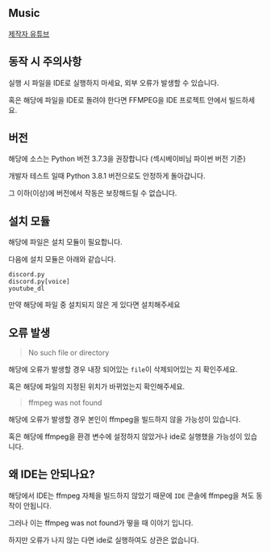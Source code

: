 ## Music
[제작자 유튜브](https://www.youtube.com/channel/UCv1unZDLpiO6c_7cBte7ZrA)

## 동작 시 주의사항
실행 시 파일을 IDE로 실행하지 마세요, 외부 오류가 발생할 수 있습니다.

혹은 해당에 파일을 IDE로 돌려야 한다면 FFMPEG을 IDE 프로젝트 안에서 빌드하세요.

## 버전
해당에 소스는 Python 버전 3.7.3을 권장합니다 (섹시베이비님 파이썬 버전 기준)

개발자 테스트 일때 Python 3.8.1 버전으로도 안정하게 돌아갑니다.

그 이하(이상)에 버전에서 작동은 보장해드릴 수 없습니다.

## 설치 모듈
해당에 파일은 설치 모듈이 필요합니다.

다음에 설치 모듈은 아래와 같습니다.

```
discord.py
discord.py[voice]
youtube_dl
```

만약 해당에 파일 중 설치되지 않은 게 있다면 설치해주세요

## 오류 발생

> No such file or directory

해당에 오류가 발생할 경우 내장 되어있는 `file`이 삭제되어있는 지 확인주세요.

혹은 해당에 파일의 지정된 위치가 바뀌었는지 확인해주세요.

> ffmpeg was not found

해당에 오류가 발생할 경우 본인이 ffmpeg을 빌드하지 않을 가능성이 있습니다.

혹은 해당에 ffmpeg을 환경 변수에 설정하지 않았거나 ide로 실행했을 가능성이 있습니다.

## 왜 IDE는 안되나요?
해당에서 IDE는 ffmpeg 자체을 빌드하지 않았기 때문에 `IDE` 콘솔에 ffmpeg을 쳐도 동작이 안됩니다.

그러나 이는 ffmpeg was not found가 떻을 때 이야기 입니다.

하지만 오류가 나지 않는 다면 ide로 실행하여도 상관은 없습니다.
